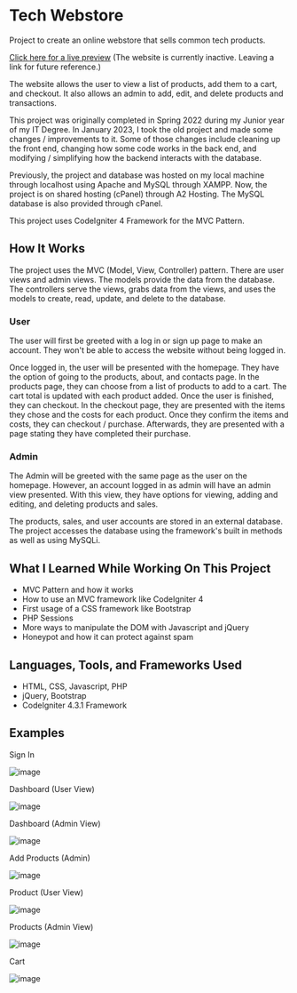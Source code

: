 # Tech Webstore
Project to create an online webstore that sells common tech products.

[Click here for a live preview](https://laqhamil.a2hosted.com/public/dashboard) (The website is currently inactive. Leaving a link for future reference.)

The website allows the user to view a list of products, add them to a cart, and checkout. It also allows an admin to add, edit, and delete products and transactions. 

This project was originally completed in Spring 2022 during my Junior year of my IT Degree. In January 2023, I took the old project and made some changes / improvements to it. Some of those changes include cleaning up the front end, changing how some code works in the back end, and modifying / simplifying how the backend interacts with the database. 

Previously, the project and database was hosted on my local machine through localhost using Apache and MySQL through XAMPP. Now, the project is on shared hosting (cPanel) through A2 Hosting. The MySQL database is also provided through cPanel. 

This project uses CodeIgniter 4 Framework for the MVC Pattern.

## How It Works

The project uses the MVC (Model, View, Controller) pattern. There are user views and admin views. The models provide the data from the database. The controllers serve the views, grabs data from the views, and uses the models to create, read, update, and delete to the database.

### User

The user will first be greeted with a log in or sign up page to make an account. They won't be able to access the website without being logged in.

Once logged in, the user will be presented with the homepage. They have the option of going to the products, about, and contacts page. In the products page, they can choose from a list of products to add to a cart. The cart total is updated with each product added. Once the user is finished, they can checkout. In the checkout page, they are presented with the items they chose and the costs for each product. Once they confirm the items and costs, they can checkout / purchase. Afterwards, they are presented with a page stating they have completed their purchase.

### Admin 

The Admin will be greeted with the same page as the user on the homepage. However, an account logged in as admin will have an admin view presented. With this view, they have options for viewing, adding and editing, and deleting products and sales.

The products, sales, and user accounts are stored in an external database. The project accesses the database using the framework's built in methods as well as using MySQLi.

## What I Learned While Working On This Project

- MVC Pattern and how it works
- How to use an MVC framework like CodeIgniter 4
- First usage of a CSS framework like Bootstrap
- PHP Sessions
- More ways to manipulate the DOM with Javascript and jQuery
- Honeypot and how it can protect against spam

## Languages, Tools, and Frameworks Used

- HTML, CSS, Javascript, PHP
- jQuery, Bootstrap
- CodeIgniter 4.3.1 Framework

## Examples

Sign In

![image](https://user-images.githubusercontent.com/107071736/213969410-34c143f5-70fb-4ff1-bf64-5743c31e0ca6.png)

Dashboard (User View)

![image](https://user-images.githubusercontent.com/107071736/213969515-45567223-b093-4b80-9424-9bb242b97b5f.png)

Dashboard (Admin View)

![image](https://user-images.githubusercontent.com/107071736/213969824-c4341bfa-1044-4932-bcf2-931981673b30.png)

Add Products (Admin)

![image](https://user-images.githubusercontent.com/107071736/213969868-4c3c78ba-a9cf-432e-a092-a43e5c428c09.png)

Product (User View)

![image](https://user-images.githubusercontent.com/107071736/213969579-a5b4ce72-54e4-4087-925e-7fcee590172a.png)

Products (Admin View)

![image](https://user-images.githubusercontent.com/107071736/213969939-798fa132-c337-4579-936c-ae0842d70e04.png)

Cart

![image](https://user-images.githubusercontent.com/107071736/213969687-93c81e30-9d96-436c-99d1-44222708a7cf.png)


